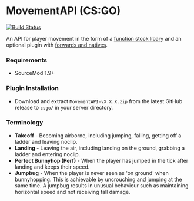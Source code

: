 # MovementAPI (CS:GO)

[![Build Status](https://travis-ci.org/danzayau/MovementAPI.svg?branch=master)](https://travis-ci.org/danzayau/MovementAPI)

An API for player movement in the form of a [function stock libary](addons/sourcemod/scripting/include/movement.inc) and an optional plugin with [forwards and natives](addons/sourcemod/scripting/include/movementapi.inc).

### Requirements

 * SourceMod 1.9+
 
### Plugin Installation

 * Download and extract ```MovementAPI-vX.X.X.zip``` from the latest GitHub release to ```csgo/``` in your server directory.
 
### Terminology

 * **Takeoff** - Becoming airborne, including jumping, falling, getting off a ladder and leaving noclip.
 * **Landing** - Leaving the air, including landing on the ground, grabbing a ladder and entering noclip.
 * **Perfect Bunnyhop (Perf)** - When the player has jumped in the tick after landing and keeps their speed.
 * **Jumpbug** - When the player is never seen as 'on ground' when bunnyhopping. This is achievable by uncrouching and jumping at the same time. A jumpbug results in unusual behaviour such as maintaining horizontal speed and not receiving fall damage.